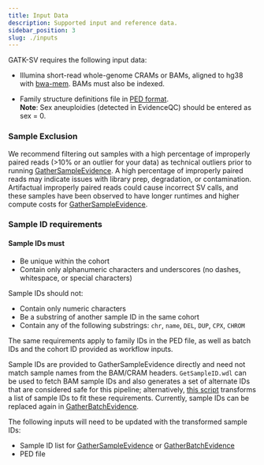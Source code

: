 ```yaml
---
title: Input Data
description: Supported input and reference data.
sidebar_position: 3
slug: ./inputs
---
```


GATK-SV requires the following input data:

- Illumina short-read whole-genome CRAMs or BAMs, aligned to hg38 with [bwa-mem](https://github.com/lh3/bwa). 
  BAMs must also be indexed.

- Family structure definitions file in 
  [PED format](https://gatk.broadinstitute.org/hc/en-us/articles/360035531972-PED-Pedigree-format).  
  **Note**: Sex aneuploidies (detected in EvidenceQC) should be entered as sex = 0.

### Sample Exclusion
We recommend filtering out samples with a high percentage 
of improperly paired reads (>10% or an outlier for your data) 
as technical outliers prior to running [GatherSampleEvidence](/docs/modules/gse). 
A high percentage of improperly paired reads may indicate issues 
with library prep, degradation, or contamination. Artifactual 
improperly paired reads could cause incorrect SV calls, and 
these samples have been observed to have longer runtimes and 
higher compute costs for [GatherSampleEvidence](/docs/modules/gse).


### Sample ID requirements
#### Sample IDs must

- Be unique within the cohort
- Contain only alphanumeric characters and underscores (no dashes, whitespace, or special characters)

Sample IDs should not:

- Contain only numeric characters
- Be a substring of another sample ID in the same cohort
- Contain any of the following substrings: `chr`, `name`, `DEL`, `DUP`, `CPX`, `CHROM`

The same requirements apply to family IDs in the PED file, 
as well as batch IDs and the cohort ID provided as workflow inputs.

Sample IDs are provided to GatherSampleEvidence directly and 
need not match sample names from the BAM/CRAM headers. 
`GetSampleID.wdl` can be used to fetch BAM sample IDs and 
also generates a set of alternate IDs that are considered 
safe for this pipeline; alternatively, [this script](https://github.com/talkowski-lab/gnomad_sv_v3/blob/master/sample_id/convert_sample_ids.py)
transforms a list of sample IDs to fit these requirements. 
Currently, sample IDs can be replaced again in [GatherBatchEvidence](./gbe).

The following inputs will need to be updated with the transformed sample IDs:

- Sample ID list for [GatherSampleEvidence](./gse) or [GatherBatchEvidence](./gbe)
- PED file
